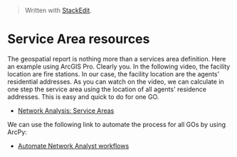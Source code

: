 


> Written with [StackEdit](https://stackedit.io/).

# Service Area resources
The geospatial report is nothing more than a services area definition. Here an example using ArcGIS Pro. Clearly you. In the following video, the facility location are fire stations. In our case, the facility location are the agents' residential addresses. As you can watch on the video, we can calculate in one step the service area using the location of all agents' residence addresses. This is easy and quick to do for one GO. 
- [Network Analysis: Service Areas](https://www.youtube.com/watch?v=THHy1jHqwcs)

We can use the following link to automate the process for all GOs by using ArcPy:

- [Automate Network Analyst workflows](https://pro.arcgis.com/en/pro-app/help/analysis/networks/automating-workflows.htm)
<!--stackedit_data:
eyJoaXN0b3J5IjpbLTIwNTg3MDE3OF19
-->